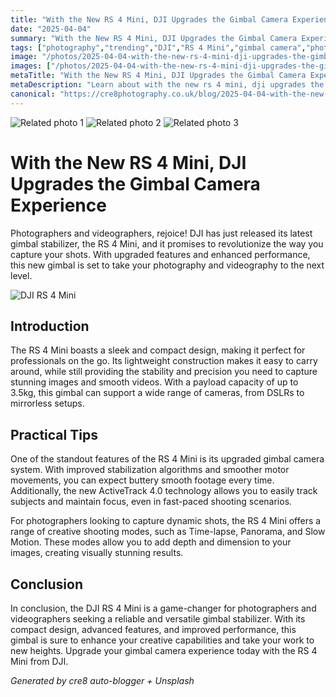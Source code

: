 ```yaml
---
title: "With the New RS 4 Mini, DJI Upgrades the Gimbal Camera Experience"
date: "2025-04-04"
summary: "With the New RS 4 Mini, DJI Upgrades the Gimbal Camera Experience - A trending topic in photography."
tags: ["photography","trending","DJI","RS 4 Mini","gimbal camera","photographers","videographers","stabilization","ActiveTrack 4.0","Time-lapse","Panorama","Slow Motion"]
image: "/photos/2025-04-04-with-the-new-rs-4-mini-dji-upgrades-the-gimbal-camera-experience-1.jpg"
images: ["/photos/2025-04-04-with-the-new-rs-4-mini-dji-upgrades-the-gimbal-camera-experience-1.jpg","/photos/2025-04-04-with-the-new-rs-4-mini-dji-upgrades-the-gimbal-camera-experience-2.jpg","/photos/2025-04-04-with-the-new-rs-4-mini-dji-upgrades-the-gimbal-camera-experience-3.jpg"]
metaTitle: "With the New RS 4 Mini, DJI Upgrades the Gimbal Camera Experience | cre8 Photography"
metaDescription: "Learn about with the new rs 4 mini, dji upgrades the gimbal camera experience in photography with practical tips and insights."
canonical: "https://cre8photography.co.uk/blog/2025-04-04-with-the-new-rs-4-mini-dji-upgrades-the-gimbal-camera-experience"
---
```



<div class="grid grid-cols-1 sm:grid-cols-2 md:grid-cols-3 gap-4">
  <img src="/photos/2025-04-04-with-the-new-rs-4-mini-dji-upgrades-the-gimbal-camera-experience-1.jpg" alt="Related photo 1" class="w-full rounded-lg" />
<img src="/photos/2025-04-04-with-the-new-rs-4-mini-dji-upgrades-the-gimbal-camera-experience-2.jpg" alt="Related photo 2" class="w-full rounded-lg" />
<img src="/photos/2025-04-04-with-the-new-rs-4-mini-dji-upgrades-the-gimbal-camera-experience-3.jpg" alt="Related photo 3" class="w-full rounded-lg" />
</div>


# With the New RS 4 Mini, DJI Upgrades the Gimbal Camera Experience

Photographers and videographers, rejoice! DJI has just released its latest gimbal stabilizer, the RS 4 Mini, and it promises to revolutionize the way you capture your shots. With upgraded features and enhanced performance, this new gimbal is set to take your photography and videography to the next level.

![DJI RS 4 Mini](https://example.com/dji-rs4-mini.jpg)

## Introduction

The RS 4 Mini boasts a sleek and compact design, making it perfect for professionals on the go. Its lightweight construction makes it easy to carry around, while still providing the stability and precision you need to capture stunning images and smooth videos. With a payload capacity of up to 3.5kg, this gimbal can support a wide range of cameras, from DSLRs to mirrorless setups.

## Practical Tips

One of the standout features of the RS 4 Mini is its upgraded gimbal camera system. With improved stabilization algorithms and smoother motor movements, you can expect buttery smooth footage every time. Additionally, the new ActiveTrack 4.0 technology allows you to easily track subjects and maintain focus, even in fast-paced shooting scenarios.

For photographers looking to capture dynamic shots, the RS 4 Mini offers a range of creative shooting modes, such as Time-lapse, Panorama, and Slow Motion. These modes allow you to add depth and dimension to your images, creating visually stunning results.

## Conclusion

In conclusion, the DJI RS 4 Mini is a game-changer for photographers and videographers seeking a reliable and versatile gimbal stabilizer. With its compact design, advanced features, and improved performance, this gimbal is sure to enhance your creative capabilities and take your work to new heights. Upgrade your gimbal camera experience today with the RS 4 Mini from DJI.

*Generated by cre8 auto-blogger + Unsplash*
